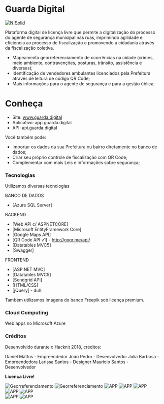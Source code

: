 # Guarda Digital

[![N|Solid](http://app.guarda.digital/img/logo.png)](http://guarda.digital/home/about)

Plataforma digital de licença livre que permite a digitalização do processo do agente de segurança municipal nas ruas, imprimindo agilidade e eficiencia ao processo de fiscalização e promovendo a cidadania através da fiscalização coletiva.

  - Mapeamento georreferenciamento de ocorrências na cidade (crimes, meio ambiente, contravenções, posturas, trânsito, assistência e diversas);
  - Identificação de vendedores ambulantes licenciados pela Prefeitura através de leitura de código QR Code;
  - Mais informações para o agente de segurança e para a gestão ública; 

# Conheça

  - Site: www.guarda.digital
  - Aplicativo: app.guarda.digital
  - API: api.guarda.digital


Você também pode:
  - Importar os dados da sua Prefeitura ou bairro diretamente no banco de dados;
  - Criar seu próprio controle de fiscalização com QR Code;
  - Complementar com mais Leis e informações sobre segurança;
   
### Tecnologias

Utilizamos diversas tecnologias

BANCO DE DADOS
* [Azure SQL Server]

BACKEND
* [Web API c/ ASPNETCORE] 
* [Microsoft EntityFramework Core]
* [Google Maps API]
* [QR Code API v1] - http://goqr.me/api/
* [Datatables MVC5]
* [Swagger]

FRONTEND
* [ASP.NET MVC]
* [Datatables MVC5]
* [Sendgrid API]
* [HTML/CSS]
* [jQuery] - duh

Também utilizamos imagens do banco Freepik sob licença premium.

### Cloud Computing
Web apps no Microsoft Azure

### Créditos

Desenvolvido durante o Hacknit 2018, créditos:

Daniel Mattos - Empreendedor
João Pedro - Desenvolvedor
Julia Barbosa - Empreendedora
Larissa Santos - Designer
Maurício Santos - Desenvolvedor

**Licença Livre!**

![Georreferenciamento](http://guarda.digital/prints/mapa2.png)
![Georreferenciamento](http://guarda.digital/prints/mapa1.png)
![APP](http://guarda.digital/prints/app1.png)
![APP](http://guarda.digital/prints/app2.png)
![APP](http://guarda.digital/prints/app3.png)
![APP](http://guarda.digital/prints/695x695joao.png)
![APP](http://guarda.digital/prints/joao.png)  
![APP](http://guarda.digital/prints/site.png)
![APP](http://guarda.digital/prints/API.png)

